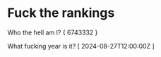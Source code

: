 # Fuck the rankings

Who the hell am I?
{ 6743332 }

What fucking year is it?
[ 2024-08-27T12:00:00Z ]
